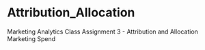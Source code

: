 # Attribution_Allocation
Marketing Analytics Class Assignment 3 - Attribution and Allocation Marketing Spend
